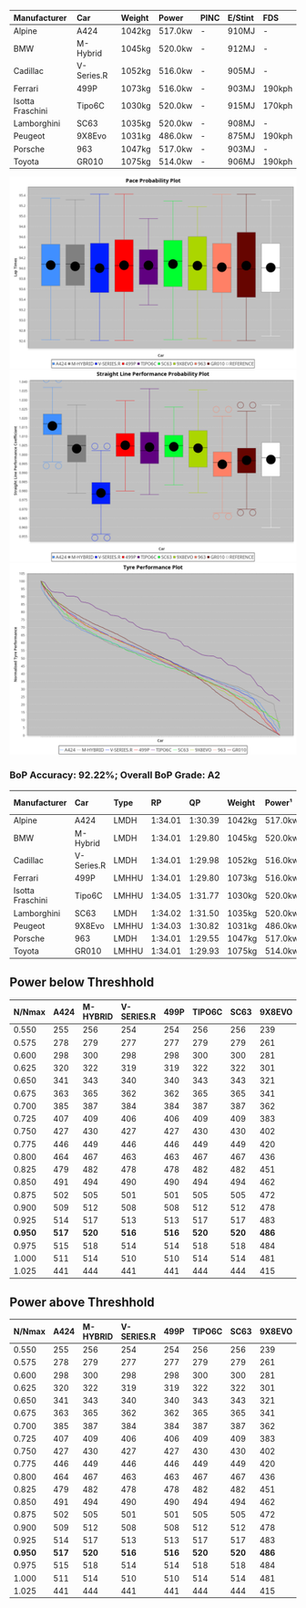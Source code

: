 | Manufacturer     | Car        | Weight | Power   | PINC    | E/Stint | FDS     |
|:-|:-|:-|:-|:-|:-|:-|
| Alpine           | A424       | 1042kg | 517.0kw |    -    | 910MJ   |    -    |
| BMW              | M-Hybrid   | 1045kg | 520.0kw |    -    | 912MJ   |    -    |
| Cadillac         | V-Series.R | 1052kg | 516.0kw |    -    | 905MJ   |    -    |
| Ferrari          | 499P       | 1073kg | 516.0kw |    -    | 903MJ   | 190kph  |
| Isotta Fraschini | Tipo6C     | 1030kg | 520.0kw |    -    | 915MJ   | 170kph  |
| Lamborghini      | SC63       | 1035kg | 520.0kw |    -    | 908MJ   |    -    |
| Peugeot          | 9X8Evo     | 1031kg | 486.0kw |    -    | 875MJ   | 190kph  |
| Porsche          | 963        | 1047kg | 517.0kw |    -    | 903MJ   |    -    |
| Toyota           | GR010      | 1075kg | 514.0kw |    -    | 906MJ   | 190kph  |

![PACECHART](./IMG/AUTO.png)
![STRAIGHTLINEPERFORMANCECHART](./IMG/AUTO_sp.png)
![TYREPERFORMANCECHART](./IMG/AUTO_tw.png)

### BoP Accuracy: 92.22%; Overall BoP Grade: A2
| Manufacturer     | Car        | Type  | RP      | QP      | Weight | Power¹  | Threshhold | PINC    | Power²   | E/Stint | AVG Vmax  | FDS     | RDLC | L/Stint | BOP-Grade | Model Accuracy | Model Points | Match%  | SimDiff |
|:-|:-|:-|:-|:-|:-|:-|:-|:-|:-|:-|:-|:-|:-|:-|:-|:-|:-|:-|:-|
| Alpine           | A424       | LMDH  | 1:34.01 | 1:30.39 | 1042kg | 517.0kw | 0.0kph     |    -    | 517.00kw |  910MJ  | 315.33kph |    -    | 1.01 | 36      | ~A1       | 100.00%        | 635          | 98.27%  | #       |
| BMW              | M-Hybrid   | LMDH  | 1:34.01 | 1:29.80 | 1045kg | 520.0kw | 0.0kph     |    -    | 520.00kw |  912MJ  | 313.52kph |    -    | 1.01 | 37      | ~A1       | 100.00%        | 1696         | 99.87%  | #       |
| Cadillac         | V-Series.R | LMDH  | 1:34.01 | 1:29.98 | 1052kg | 516.0kw | 0.0kph     |    -    | 516.00kw |  905MJ  | 307.78kph |    -    | 1.01 | 36      | ~A1       | 88.64%         | 2076         | 100.00% | #       |
| Ferrari          | 499P       | LMHHU | 1:34.01 | 1:29.80 | 1073kg | 516.0kw | 0.0kph     |    -    | 516.00kw |  903MJ  | 311.66kph | 190kph  | 1.01 | 37      | ~A1       | 91.94%         | 2476         | 100.00% | #       |
| Isotta Fraschini | Tipo6C     | LMHHU | 1:34.05 | 1:31.77 | 1030kg | 520.0kw | 0.0kph     |    -    | 520.00kw |  915MJ  | 314.60kph | 170kph  | 1.07 | 37      | +Ω1       | 100.00%        | 66           | 48.31%  | #       |
| Lamborghini      | SC63       | LMDH  | 1:34.02 | 1:31.50 | 1035kg | 520.0kw | 0.0kph     |    -    | 520.00kw |  908MJ  | 314.32kph |    -    | 1.05 | 36      | ~A1       | 100.00%        | 504          | 99.55%  | #       |
| Peugeot          | 9X8Evo     | LMHHU | 1:34.03 | 1:30.82 | 1031kg | 486.0kw | 0.0kph     |    -    | 486.00kw |  875MJ  | 310.54kph | 190kph  | 1.02 | 36      | +B2       | 100.00%        | 249          | 83.94%  | ±0.16s  |
| Porsche          | 963        | LMDH  | 1:34.01 | 1:29.55 | 1047kg | 517.0kw | 0.0kph     |    -    | 517.00kw |  903MJ  | 311.36kph |    -    | 1.01 | 36      | ~A1       | 90.40%         | 5633         | 100.00% | #       |
| Toyota           | GR010      | LMHHU | 1:34.01 | 1:29.93 | 1075kg | 514.0kw | 0.0kph     |    -    | 514.00kw |  906MJ  | 309.84kph | 190kph  | 1.01 | 37      | ~A1       | 90.11%         | 3235         | 100.00% | #       |

## Power below Threshhold
| N/Nmax    | A424    | M-HYBRID | V-SERIES.R | 499P    | TIPO6C  | SC63    | 9X8EVO  | 963     | GR010   |
|:-|:-|:-|:-|:-|:-|:-|:-|:-|:-|
|  0.550    |  255    |  256     |  254       |  254    |  256    |  256    |  239    |  255    |  253    |
|  0.575    |  278    |  279     |  277       |  277    |  279    |  279    |  261    |  278    |  276    |
|  0.600    |  298    |  300     |  298       |  298    |  300    |  300    |  281    |  298    |  297    |
|  0.625    |  320    |  322     |  319       |  319    |  322    |  322    |  301    |  320    |  318    |
|  0.650    |  341    |  343     |  340       |  340    |  343    |  343    |  321    |  341    |  339    |
|  0.675    |  363    |  365     |  362       |  362    |  365    |  365    |  341    |  363    |  361    |
|  0.700    |  385    |  387     |  384       |  384    |  387    |  387    |  362    |  385    |  383    |
|  0.725    |  407    |  409     |  406       |  406    |  409    |  409    |  383    |  407    |  404    |
|  0.750    |  427    |  430     |  427       |  427    |  430    |  430    |  402    |  427    |  425    |
|  0.775    |  446    |  449     |  446       |  446    |  449    |  449    |  420    |  446    |  444    |
|  0.800    |  464    |  467     |  463       |  463    |  467    |  467    |  436    |  464    |  462    |
|  0.825    |  479    |  482     |  478       |  478    |  482    |  482    |  451    |  479    |  477    |
|  0.850    |  491    |  494     |  490       |  490    |  494    |  494    |  462    |  491    |  488    |
|  0.875    |  502    |  505     |  501       |  501    |  505    |  505    |  472    |  502    |  499    |
|  0.900    |  509    |  512     |  508       |  508    |  512    |  512    |  478    |  509    |  506    |
|  0.925    |  514    |  517     |  513       |  513    |  517    |  517    |  483    |  514    |  511    |
| **0.950** | **517** | **520**  | **516**    | **516** | **520** | **520** | **486** | **517** | **514** |
|  0.975    |  515    |  518     |  514       |  514    |  518    |  518    |  484    |  515    |  512    |
|  1.000    |  511    |  514     |  510       |  510    |  514    |  514    |  481    |  511    |  508    |
|  1.025    |  441    |  444     |  441       |  441    |  444    |  444    |  415    |  441    |  439    |

## Power above Threshhold
| N/Nmax    | A424    | M-HYBRID | V-SERIES.R | 499P    | TIPO6C  | SC63    | 9X8EVO  | 963     | GR010   |
|:-|:-|:-|:-|:-|:-|:-|:-|:-|:-|
|  0.550    |  255    |  256     |  254       |  254    |  256    |  256    |  239    |  255    |  253    |
|  0.575    |  278    |  279     |  277       |  277    |  279    |  279    |  261    |  278    |  276    |
|  0.600    |  298    |  300     |  298       |  298    |  300    |  300    |  281    |  298    |  297    |
|  0.625    |  320    |  322     |  319       |  319    |  322    |  322    |  301    |  320    |  318    |
|  0.650    |  341    |  343     |  340       |  340    |  343    |  343    |  321    |  341    |  339    |
|  0.675    |  363    |  365     |  362       |  362    |  365    |  365    |  341    |  363    |  361    |
|  0.700    |  385    |  387     |  384       |  384    |  387    |  387    |  362    |  385    |  383    |
|  0.725    |  407    |  409     |  406       |  406    |  409    |  409    |  383    |  407    |  404    |
|  0.750    |  427    |  430     |  427       |  427    |  430    |  430    |  402    |  427    |  425    |
|  0.775    |  446    |  449     |  446       |  446    |  449    |  449    |  420    |  446    |  444    |
|  0.800    |  464    |  467     |  463       |  463    |  467    |  467    |  436    |  464    |  462    |
|  0.825    |  479    |  482     |  478       |  478    |  482    |  482    |  451    |  479    |  477    |
|  0.850    |  491    |  494     |  490       |  490    |  494    |  494    |  462    |  491    |  488    |
|  0.875    |  502    |  505     |  501       |  501    |  505    |  505    |  472    |  502    |  499    |
|  0.900    |  509    |  512     |  508       |  508    |  512    |  512    |  478    |  509    |  506    |
|  0.925    |  514    |  517     |  513       |  513    |  517    |  517    |  483    |  514    |  511    |
| **0.950** | **517** | **520**  | **516**    | **516** | **520** | **520** | **486** | **517** | **514** |
|  0.975    |  515    |  518     |  514       |  514    |  518    |  518    |  484    |  515    |  512    |
|  1.000    |  511    |  514     |  510       |  510    |  514    |  514    |  481    |  511    |  508    |
|  1.025    |  441    |  444     |  441       |  441    |  444    |  444    |  415    |  441    |  439    |
